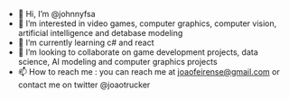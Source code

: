 - 👋 Hi, I’m @johnnyfsa
- 👀 I’m interested in video games, computer graphics, computer vision, artificial intelligence and detabase modeling
- 🌱 I’m currently learning c# and react 
- 💞️ I’m looking to collaborate on game development projects, data science, AI modeling and computer graphics projects 
- 📫 How to reach me : you can reach me at joaofeirense@gmail.com or contact me on twitter @joaotrucker

<!---
johnnyfsa/johnnyfsa is a ✨ special ✨ repository because its `README.md` (this file) appears on your GitHub profile.
You can click the Preview link to take a look at your changes.
--->
